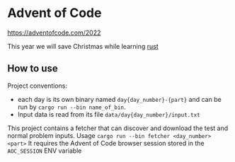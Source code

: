 # Advent of Code

https://adventofcode.com/2022

This year we will save Christmas while learning [rust](https://www.rust-lang.org/)

## How to use

Project conventions:
* each day is its own binary named `day{day_number}-{part}` 
and can be run by `cargo run --bin name_of_bin`.
* Input data is read from its file `data/day{day_number}/input.txt`

This project contains a fetcher that can discover and download the test and normal problem inputs.
Usage `cargo run --bin fetcher <day_number> <part>`
It requires the Advent of Code browser session stored in the `AOC_SESSION` ENV variable